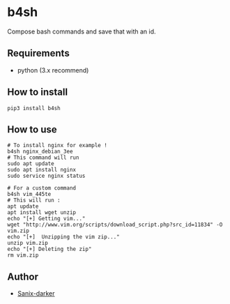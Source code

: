 # b4sh

Compose bash commands and save that with an id.

## Requirements

- python (3.x recommend)

## How to install

```shell
pip3 install b4sh
```

## How to use

```shell
# To install nginx for example !
b4sh nginx_debian_3ee
# This command will run
sudo apt update
sudo apt install nginx
sudo service nginx status

# For a custom command
b4sh vim_445te
# This will run :
apt update
apt install wget unzip
echo "[+] Getting vim..."
wget "http://www.vim.org/scripts/download_script.php?src_id=11834" -O vim.zip
echo "[+]  Unzipping the vim zip..."
unzip vim.zip
echo "[+] Deleting the zip"
rm vim.zip
```

## Author

- [Sanix-darker](https://github.com/sanix-darker)
